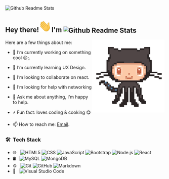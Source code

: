 <img src="https://cdn.glitch.com/81f8e148-5259-4e27-89a1-abdc2ec1ee40%2Fpage.png?v=1610220104734" align="center" alt="Github Readme Stats" />

<h2> Hey there!<img src="https://raw.githubusercontent.com/ABSphreak/ABSphreak/master/gifs/Hi.gif" width="40px" />I'm  <img width="150px" src="https://cdn.glitch.com/81f8e148-5259-4e27-89a1-abdc2ec1ee40%2Flogo.png?v=1610220143060" align="center" alt="Github Readme Stats" /></h2>

<img align='right' src="https://raw.githubusercontent.com/iCharlesZ/FigureBed/master/img/octocat.gif" width="230">

Here are a few things about me:

- 🔭 I’m currently working on something cool 😉;.

- 🌱 I’m currently learning UX Design.

- 👯 I’m looking to collaborate on react.

- 🤔 I’m looking for help with networking 

- 💬 Ask me about anything, I'm happy to help.

- ⚡ Fun fact: loves coding & cooking 😋

- 📫 How to reach me: [Email](mailto:jannykosin@gmail.com).



<h3> 🛠 &nbsp;Tech Stack</h3>

- 🌐 &nbsp;
  ![HTML5](https://img.shields.io/badge/-HTML5-333333?style=flat&logo=HTML5)
  ![CSS](https://img.shields.io/badge/-CSS-333333?style=flat&logo=CSS3&logoColor=1572B6)
  ![JavaScript](https://img.shields.io/badge/-JavaScript-333333?style=flat&logo=javascript)
  ![Bootstrap](https://img.shields.io/badge/-Bootstrap-333333?style=flat&logo=bootstrap&logoColor=563D7C)
  ![Node.js](https://img.shields.io/badge/-Node.js-333333?style=flat&logo=node.js)
  ![React](https://img.shields.io/badge/-React-333333?style=flat&logo=react)
- 🛢 &nbsp;
  ![MySQL](https://img.shields.io/badge/-MySQL-333333?style=flat&logo=mysql)
  ![MongoDB](https://img.shields.io/badge/-MongoDB-333333?style=flat&logo=mongodb)
- ⚙️ &nbsp;
  ![Git](https://img.shields.io/badge/-Git-333333?style=flat&logo=git)
  ![GitHub](https://img.shields.io/badge/-GitHub-333333?style=flat&logo=github)
  ![Markdown](https://img.shields.io/badge/-Markdown-333333?style=flat&logo=markdown)
- 🔧 &nbsp;
  ![Visual Studio Code](https://img.shields.io/badge/-Visual%20Studio%20Code-333333?style=flat&logo=visual-studio-code&logoColor=007ACC)



